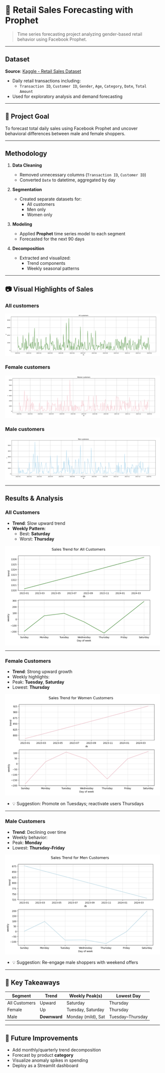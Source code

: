 #  🛒 Retail Sales Forecasting with Prophet

> Time series forecasting project analyzing gender-based retail behavior using Facebook Prophet.

---

##  Dataset

**Source**: [Kaggle - Retail Sales Dataset](https://www.kaggle.com/datasets/mohammadtalib786/retail-sales-dataset/data)

- Daily retail transactions including:  
  - `Transaction ID`, `Customer ID`, `Gender`, `Age`, `Category`, `Date`, `Total Amount`
- Used for exploratory analysis and demand forecasting

---

## 🎯 Project Goal

To forecast total daily sales using Facebook Prophet and uncover behavioral differences between male and female shoppers.

---

##  Methodology

1. **Data Cleaning**  
   - Removed unnecessary columns (`Transaction ID`, `Customer ID`)
   - Converted `Date` to datetime, aggregated by day

2. **Segmentation**  
   - Created separate datasets for:
     - All customers
     - Men only
     - Women only

3. **Modeling**  
   - Applied **Prophet** time series model to each segment
   - Forecasted for the next 90 days

4. **Decomposition**  
   - Extracted and visualized:
     - Trend components
     - Weekly seasonal patterns

---

## 📷 Visual Highlights of Sales

###  All customers

![All customers](assets/forecast.png)

###  Female customers

![Female customers](assets/women.png)

### Male customers

![Male customers](assets/men.png)

---


##  Results & Analysis



###  All Customers

- **Trend**: Slow upward trend  
- **Weekly Pattern**:  
  -  Best: **Saturday**  
  -  Worst: **Thursday**

![All customers](assets/components.png)

---

###  Female Customers

-  **Trend**: Strong upward growth  
-  Weekly highlights:
  - Peak: **Tuesday**, **Saturday**
  - Lowest: **Thursday**
  
![All customers](assets/women_components.png)

- 💡 Suggestion: Promote on Tuesdays; reactivate users Thursdays

---

###  Male Customers

-  **Trend**: Declining over time  
-  Weekly behavior:
  - Peak: **Monday**
  - Lowest: **Thursday–Friday**
  
![All customers](assets/men_components.png)
  
- 💡 Suggestion: Re-engage male shoppers with weekend offers

---

## 📌 Key Takeaways

| Segment        | Trend        | Weekly Peak(s)      | Lowest Day   |
|----------------|--------------|----------------------|--------------|
| All Customers  |  Upward     | Saturday             | Thursday     |
| Female         |  Up         | Tuesday, Saturday    | Thursday     |
| Male           |  **Downward**   | Monday (mild), Sat   | Tuesday–Thursday |


---


## 🚀 Future Improvements

- Add monthly/quarterly trend decomposition
- Forecast by product **category**
- Visualize anomaly spikes in spending
- Deploy as a Streamlit dashboard



